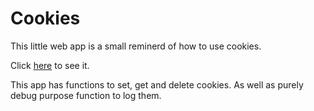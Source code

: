 # Cookies

This little web app is a small reminerd of how to use cookies. <br>

Click [here](https://y-fedorenko.github.io/cookies/) to see it.

This app has functions to set, get and delete cookies.
As well as purely debug purpose function to log them.

